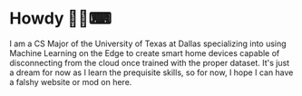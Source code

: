 # Howdy 👋🤠⌨
I am a CS Major of the University of Texas at Dallas specializing into using Machine Learning on the Edge to create smart home devices capable of disconnecting from the cloud once trained with the proper dataset. It's just a dream for now as I learn the prequisite skills, so for now, I hope I can have a falshy website or mod on here.
